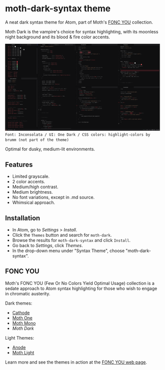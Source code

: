 # moth-dark-syntax theme

A neat dark syntax theme for Atom, part of Moth's [FONC YOU](https://germanponte.com/moth/foncyou/) collection.

Moth Dark is the vampire's choice for syntax highlighting, with its moonless night background and its blood & fire color accents.

![Moth Dark Screenshot](moth_dark_ss01.png)
`Font: Inconsolata / UI: One Dark / CSS colors: highlight-colors by brumm (not part of the theme)`

Optimal for dusky, medium-lit environments.

## Features

+ Limited grayscale.
+ 2 color accents.
+ Medium/high contrast.
+ Medium brightness.
+ No font variations, except in .md source.
+ Whimsical approach.


## Installation

+ In Atom, go to *Settings* > *Install*.
+ Click the `Themes` button and search for `moth-dark`.
+ Browse the results for `moth-dark-syntax` and click `Install`.
+ Go back to *Settings*, click *Themes*.
+ In the drop-down menu under "Syntax Theme", choose "moth-dark-syntax".

## FONC YOU

Moth's FONC YOU (Few Or No Colors Yield Optimal Usage) collection is a sedate approach to Atom syntax highlighting for those who wish to engage in chromatic austerity.

Dark themes:

+ [Cathode](https://github.com/moth-g/cathode-syntax)
+ [Moth One](https://github.com/moth-g/moth-one-syntax)
+ [Moth Mono](https://github.com/moth-g/moth-mono-syntax)
+ *Moth Dark*

Light Themes:

+ [Anode](https://github.com/moth-g/anode-syntax)
+ [Moth Light](https://github.com/moth-g/moth-light-syntax)

Learn more and see the themes in action at the [FONC YOU web page](https://germanponte.com/moth/foncyou/).
